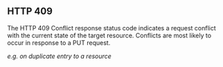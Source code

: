 ## HTTP 409
The HTTP 409 Conflict response status code indicates a request conflict with the current state of the target resource.
Conflicts are most likely to occur in response to a PUT request.

*e.g. on duplicate entry to a resource*
